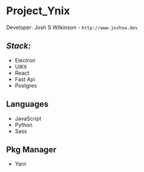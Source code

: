 # Project_Ynix

Developer: Josh S Wilkinson - `http://www.joshsw.dev`

## _Stack:_

* Electron
* UiKit
* React
* Fast Api
* Postgres

## Languages

* JavaScript
* Python
* Sass

## Pkg Manager

* Yarn
